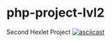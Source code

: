 # php-project-lvl2
Second Hexlet Project
[![asciicast](https://asciinema.org/a/JSr6QKECFO6mcQRKZCZodtM10.png)](https://asciinema.org/a/JSr6QKECFO6mcQRKZCZodtM10)
